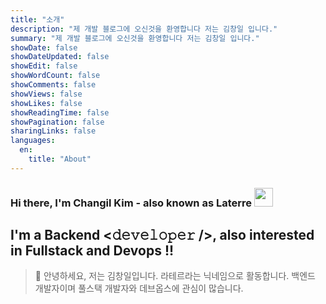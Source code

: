 ```yaml
---
title: "소개"
description: "제 개발 블로그에 오신것을 환영합니다 저는 김창일 입니다."
summary: "제 개발 블로그에 오신것을 환영합니다 저는 김창일 입니다."
showDate: false
showDateUpdated: false
showEdit: false
showWordCount: false
showComments: false
showViews: false
showLikes: false
showReadingTime: false
showPagination: false
sharingLinks: false
languages:
  en:
    title: "About"
---  
```


### Hi there, I'm Changil Kim - also known as Laterre <img src="https://raw.githubusercontent.com/MartinHeinz/MartinHeinz/master/wave.gif" width="30px">  

## I'm a Backend <𝚍𝚎𝚟𝚎𝚕𝚘𝚙𝚎𝚛 />, also interested in Fullstack and Devops !!

> 🚀 안녕하세요, 저는 김창일입니다. 라테르라는 닉네임으로 활동합니다. 백엔드 개발자이며 풀스택 개발자와 데브옵스에 관심이 많습니다.